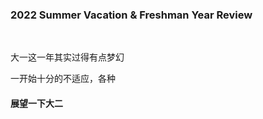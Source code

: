 ### 2022 Summer Vacation & Freshman Year Review







<br>

大一这一年其实过得有点梦幻

一开始十分的不适应，各种





#### 展望一下大二

